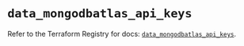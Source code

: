 # `data_mongodbatlas_api_keys`

Refer to the Terraform Registry for docs: [`data_mongodbatlas_api_keys`](https://registry.terraform.io/providers/mongodb/mongodbatlas/1.17.0/docs/data-sources/api_keys).
